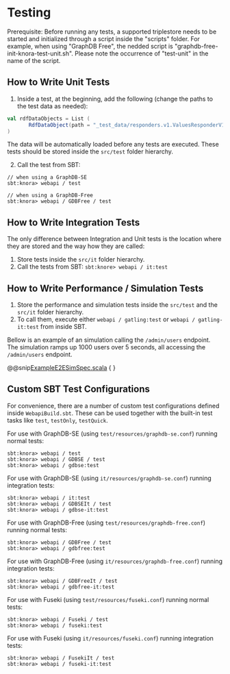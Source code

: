 <!---
Copyright © 2015-2018 the contributors (see Contributors.md).

This file is part of Knora.

Knora is free software: you can redistribute it and/or modify
it under the terms of the GNU Affero General Public License as published
by the Free Software Foundation, either version 3 of the License, or
(at your option) any later version.

Knora is distributed in the hope that it will be useful,
but WITHOUT ANY WARRANTY; without even the implied warranty of
MERCHANTABILITY or FITNESS FOR A PARTICULAR PURPOSE.  See the
GNU Affero General Public License for more details.

You should have received a copy of the GNU Affero General Public
License along with Knora.  If not, see <http://www.gnu.org/licenses/>.
-->

# Testing

Prerequisite: Before running any tests, a supported triplestore needs to
be started and initialized through a script inside the "scripts" folder.
For example, when using "GraphDB Free", the nedded script is
"graphdb-free-init-knora-test-unit.sh". Please note the occurrence of
"test-unit" in the name of the script.

## How to Write Unit Tests

1)  Inside a test, at the beginning, add the following (change the paths
    to the test data as needed):

```scala
val rdfDataObjects = List (
       RdfDataObject(path = "_test_data/responders.v1.ValuesResponderV1Spec/incunabula-data.ttl", name = "http://www.knora.org/data/incunabula")
)
```
The data will be automatically loaded before any tests are executed. These tests should be stored inside
the `src/test` folder hierarchy.

2)  Call the test from SBT:

```
// when using a GraphDB-SE
sbt:knora> webapi / test

// when using a GraphDB-Free
sbt:knora> webapi / GDBFree / test
```

## How to Write Integration Tests

The only difference between Integration and Unit tests is the location
where they are stored and the way how they are called:

1)  Store tests inside the `src/it` folder hierarchy.
2)  Call the tests from SBT: `sbt:knore> webapi / it:test`

## How to Write Performance / Simulation Tests

1)  Store the performance and simulation tests inside the `src/test` and
    the `src/it` folder hierarchy.
2)  To call them, execute either `webapi / gatling:test` or `webapi / gatling-it:test`
    from inside SBT.

Bellow is an example of an simulation calling the `/admin/users`
endpoint. The simulation ramps up 1000 users over 5 seconds, all
accessing the `/admin/users`
endpoint.

@@snip[ExampleE2ESimSpec.scala](../../../../../webapi/src/test/scala/org/knora/webapi/e2e/ExampleE2ESimSpec.scala) { }


## Custom SBT Test Configurations

For convenience, there are a number of custom test configurations defined inside `WebapiBuild.sbt`. These can be used together with the
built-in test tasks like `test`, `testOnly`, `testQuick`.

For use with GraphDB-SE (using `test/resources/graphdb-se.conf`) running normal tests:

```
sbt:knora> webapi / test
sbt:knora> webapi / GDBSE / test
sbt:knora> webapi / gdbse:test
```

For use with GraphDB-SE (using `it/resources/graphdb-se.conf`) running integration tests:

```
sbt:knora> webapi / it:test
sbt:knora> webapi / GDBSEIt / test
sbt:knora> webapi / gdbse-it:test
```

For use with GraphDB-Free (using `test/resources/graphdb-free.conf`) running normal tests:

```
sbt:knora> webapi / GDBFree / test
sbt:knora> webapi / gdbfree:test
```

For use with GraphDB-Free (using `it/resources/graphdb-free.conf`) running integration tests:

```
sbt:knora> webapi / GDBFreeIt / test
sbt:knora> webapi / gdbfree-it:test
```

For use with Fuseki (using `test/resources/fuseki.conf`) running normal tests:

```
sbt:knora> webapi / Fuseki / test
sbt:knora> webapi / fuseki:test
```

For use with Fuseki (using `it/resources/fuseki.conf`) running integration tests:

```
sbt:knora> webapi / FusekiIt / test
sbt:knora> webapi / fuseki-it:test
```